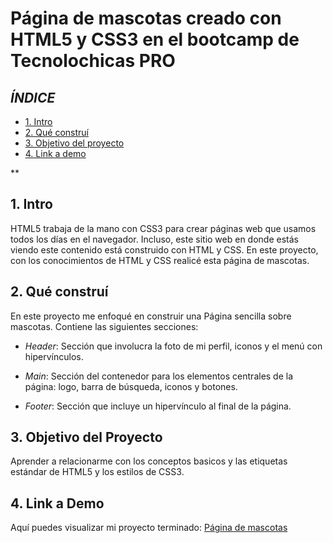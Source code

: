 # Página de mascotas creado con HTML5 y CSS3 en el bootcamp de Tecnolochicas PRO


## *ÍNDICE*

* [1. Intro](#)
* [2. Qué construí](#)
* [3. Objetivo del proyecto](#)
* [4. Link a demo](#)

**

## 1. Intro

HTML5 trabaja de la mano con CSS3 para crear páginas web que usamos todos los días en el navegador. Incluso, este sitio web en donde estás viendo este contenido está construido con HTML y CSS. En este proyecto, con los conocimientos de HTML y CSS realicé esta página de mascotas.

## 2. Qué construí

En este proyecto me enfoqué en construir una Página sencilla sobre mascotas. Contiene las siguientes secciones:

* *Header*: Sección que involucra la foto de mi perfil, iconos y el menú con hipervínculos.

* *Main*: Sección del contenedor para los elementos centrales de la página: logo, barra de búsqueda, iconos y botones.

* *Footer*: Sección que incluye un hipervínculo al final de la página.

## 3. Objetivo del Proyecto
Aprender a relacionarme con los conceptos basicos y las etiquetas estándar de HTML5 y los estilos de CSS3.

## 4. Link a Demo
Aquí puedes visualizar mi proyecto terminado: [Página de mascotas](https://paginamasc0tas.netlify.app)
